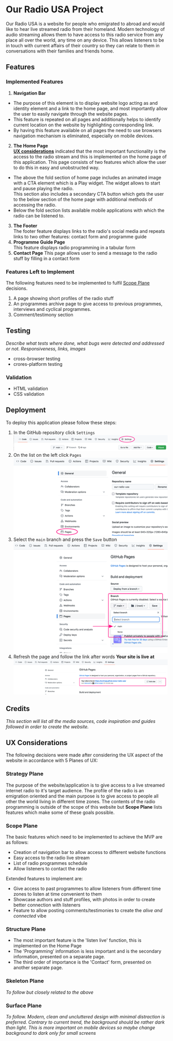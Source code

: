 # Our Radio USA Project
Our Radio USA is a website for people who emigrated to abroad and would like to hear live streamed radio from their homeland. Modern technology of audio streaming allows them to have access to this radio service from any place all over the world, any time on any device. This allows listeners to be in touch with current affairs of their country so they can relate to them in conversations with their families and friends home.
## Features
### **Implemented Features**
1. **Navigation Bar**
- The purpose of this element is to display website logo acting as and identity element and a link to the home page, and most importantly allow the user to easily navigate through the website pages.
- This feature is repeated on all pages and additionally helps to identify current location on the website by highlighting corresponding link.
- By having this feature available on all pages the need to use browsers navigation mechanism is eliminated, especially on mobile devices.
2. **The Home Page**  
**[UX considerations](#ux-considerations)** indicated that the most important functionality is the access to the radio stream and this is implemented on the home page of this application. This page consists of two features which allow the user to do this in easy and unobstructed way.
- The above the fold section of home page includes an animated image with a CTA element which is a Play widget. The widget allows to start and pause playing the radio.  
This section also includes a secondary CTA button which gets the user to the below section of the home page with additional methods of accessing the radio.
- Below the fold section lists available mobile applications with which the radio can be listened to.
3. **The Footer**  
The footer feature displays links to the radio's social media and repeats links to two other features: contact form and programme guide
4. **Programme Guide Page**  
This feature displays radio programming in a tabular form
5. **Contact Page**
This page allows user to send a message to the radio stuff by filling in a contact form
### **Features Left to Implement**  
The following features need to be implemented to fulfil [Scope Plane](#scope-plane) decisions.
1. A page showing short profiles of the radio stuff
2. An programmes archive page to give access to previous programmes, interviews and cyclical programmes.
3. Comment/testimony section
## **Testing**
*Describe what tests where done, what bugs were detected and addressed or not. Responsiveness, links, images*
- cross-browser testing
- crores-platform testing
### **Validation**
- HTML validation
- CSS validation
## **Deployment**  
To deploy this application please follow these steps:
1. In the GitHub repository click `Settings`
![Settings link location on GitHub page](assets/images/deployment-step-1.png)
2. On the list on the left click `Pages`
![Location of Pages section in Settings](assets/images/deployment-step-2.png)
3. Select the `main` branch and press the `Save` button
![Selecting the main branch for publishing](assets/images/deployment-step-3.png)
4. Refresh the page and follow the link after words **Your site is live at**
![Location of published site link](assets/images/deployment-step-4.png)
## **Credits**
*This section will list all the media sources, code inspiration and guides followed in order to create the website.*
## **UX Considerations**
The following decisions were made after considering the UX aspect of the website in accordance with 5 Planes of UX:
### **Strategy Plane**  
The purpose of the website/application is to give access to a live streamed internet radio to it's target audience. The profile of the radio is an emigration oriented and the main purpose is to give access to people all other the world living in different time zones. The contents of the radio programming is outside of the scope of this website but **Scope Plane** lists features which make some of these goals possible.
### **Scope Plane**  
The basic features which need to be implemented to achieve the MVP are as follows:
- Creation of navigation bar to allow access to different website functions
- Easy access to the radio live stream
- List of radio programmes schedule
- Allow listeners to contact the radio

Extended features to implement are:
- Give access to past programmes to allow listeners from different time zones to listen at time convenient to them
- Showcase authors and stuff profiles, with photos in order to create better connection with listeners
- Feature to allow posting comments/testimonies to create the *alive and connected* vibe
### **Structure Plane**
- The most important feature is the 'listen live' function, this is implemented on the Home Page
- The 'Programming' information is less important and is the secondary information, presented on a separate page.
- The third order of importance is the 'Contact' form, presented on another separate page.
### **Skeleton Plane**  
*To follow but closely related to the above*
### **Surface Plane**  
*To follow. Modern, clean and uncluttered design with minimal distraction is preferred. Contrary to current trend, the background should be rather dark than light. This is more important on mobile devices so maybe change background to dark only for small screens*